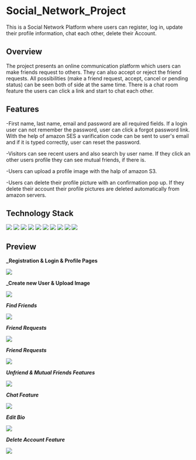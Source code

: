 # Social_Network_Project

This is a Social Network Platform where users can register, log in, update their profile information, chat each other, delete their Account.

## Overview
The project presents an online communication platform which users can make friends request to others. 
They can also accept or reject the friend requests. All possibilities (make a friend request, accept, cancel or pending status) can be seen both of side at the same time. 
There is a chat room feature the users can click a link and start to chat each other. 

## Features
  
-First name, last name, email and password are all required fields. If a login user can not remember the password, user can click a forgot password link.
 With the help of amazon SES a varification code can be sent to user's email and if it is typed correctly, user can reset the password.
 
-Visitors can see recent users and also search by user name. If they click an other users profile they can see mutual friends, if there is.

-Users can upload a profile image with the halp of amazon S3.

-Users can delete their profile picture with an confirmation pop up. If they delete their account their profile pictures are deleted automatically from amazon servers.
 

## Technology Stack
 <span><img src="https://img.shields.io/badge/PostgreSQL-fuchsia?style=for-the-badge&logo=postgresql&logoColor=white"></span>
 <span><img src="https://img.shields.io/badge/JavaScript-yellow?style=for-the-badge&logo=javascript&logoColor=white"></span>
 <span><img src="https://img.shields.io/badge/React-blue?style=for-the-badge&logo=react&logoColor=white"></span>
 <span><img src="https://img.shields.io/badge/Redux-purple?style=for-the-badge&logo=redux&logoColor=white"></span>
 <span><img src="https://img.shields.io/badge/Express-lightgrey?style=for-the-badge&logo=express&logoColor=white"></span>
 <span><img src="https://img.shields.io/badge/NodeJS-brightgreen?style=for-the-badge&logo=nodedotjs&logoColor=white"></span>
 <span><img src="https://img.shields.io/badge/Socket.IO-blueviolet?style=for-the-badge&logo=socketio&logoColor=white"></span>
 <span><img src="https://img.shields.io/badge/S3-red?style=for-the-badge&logo=amazon&logoColor=white"></span>
 <span><img src="https://img.shields.io/badge/SES-orange?style=for-the-badge&logo=amazon&logoColor=white"></span>
 <span><img src="https://img.shields.io/badge/bcrypt-brown?style=for-the-badge&logo=bcrypt&logoColor=white"></span>
  
  
  
  
## Preview
  
   **_Registration & Login & Profile Pages**
  
<img src="client/public/social_register_login.gif">
  
  <br>
  
  **_Create new User & Upload Image**
  
<img src="client/public/social_create_new_user_upload_image.gif">
  
  <br>
  
 **_Find Friends_**
  
<img src="client/public/social_find_people.gif">
  
  <br>
  
 **_Friend Requests_**
  
 <img src="client/public/social_make_accept_friend_request.gif">
  
 <br>
  
 **_Friend Requests_**
  
 <img src="client/public/social_friend_requests.gif">
  
 <br>
  
 **_Unfriend & Mutual Friends Features_**
  
 <img src="client/public/social_unfriend_mutual_friend.gif">
  
 <br>
  
 **_Chat Feature_**
  
 <img src="client/public/social_chat_feature.gif">
  
 <br>
  
 **_Edit Bio_**
  
 <img src="client/public/social_bio_add_edit.gif">
  
 <br>
  
 **_Delete Account Feature_**
  
<img src="client/public/social_chat_delete_account.gif">
  



  
